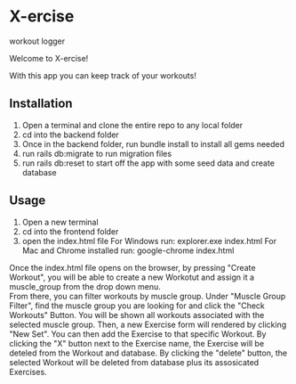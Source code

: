 # X-ercise
workout logger

Welcome to X-ercise! 

With this app you can keep track of your workouts! 

## Installation 

1. Open a terminal and clone the entire repo to any local folder
2. cd into the backend folder
3. Once in the backend folder, run bundle install to install all gems needed
4. run rails db:migrate to run migration files
5. run rails db:reset to start off the app with some seed data and create database

## Usage 

1. Open a new terminal 
2. cd into the frontend folder 
3. open the index.html file
  For Windows run: explorer.exe index.html
  For Mac and Chrome installed run: google-chrome index.html
  
Once the index.html file opens on the browser, by pressing "Create Workout", you will be able to create a new Workotut and assign it a muscle_group from the drop down menu.  
From there, you can filter workouts by muscle group. Under "Muscle Group Filter", find the muscle group you are looking for and click the "Check Workouts" Button. 
You will be shown all workouts associated with the selected muscle group. 
Then, a new Exercise form will rendered by clicking "New Set". You can then add the Exercise to that specific Workout.
By clicking the "X" button next to the Exercise name, the Exercise will be deteled from the Workout and database. 
By clicking the "delete" button, the selected Workout will be deleted from database plus its assosicated Exercises. 

